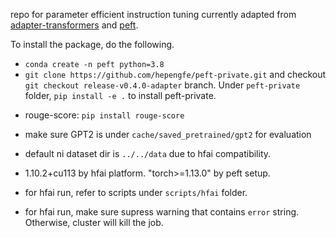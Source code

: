 repo for parameter efficient instruction tuning
currently adapted from [adapter-transformers](https://github.com/Adapter-Hub/adapter-transformers) and [peft](https://github.com/huggingface/peft).


To install the package, do the following.

* `conda create -n peft python=3.8`
* `git clone https://github.com/hepengfe/peft-private.git` and checkout `git checkout release-v0.4.0-adapter` branch. Under `peft-private` folder, `pip install -e .` to install peft-private.
<!-- * under `adapater-transfeomers` folder, `pip install -e .` to install adapter-transformer.
* `pip uninstall transfomers` uninstall the original transformer installed by `peft` to use adapter-transformer instead. -->

* rouge-score: `pip install rouge-score`
* make sure GPT2 is under `cache/saved_pretrained/gpt2` for evaluation
* default ni dataset dir is `../../data` due to hfai compatibility.


* 1.10.2+cu113 by hfai platform.  "torch>=1.13.0" by peft setup.
* for hfai run, refer to scripts under `scripts/hfai` folder.
* for hfai run, make sure supress warning that contains `error` string. Otherwise, cluster will kill the job.


